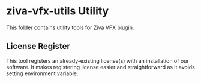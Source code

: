 ziva-vfx-utils Utility
===
This folder contains utility tools for Ziva VFX plugin.

License Register
---
This tool registers an already-existing license(s) with an installation of our software. It makes registering license easier and straightforward as it avoids setting environment variable.
